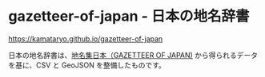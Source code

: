# gazetteer-of-japan - 日本の地名辞書

https://kamataryo.github.io/gazetteer-of-japan

日本の地名辞書は、[地名集日本（GAZETTEER OF JAPAN)](https://www.gsi.go.jp/kihonjohochousa/gazetteer.html) から得られるデータを基に、CSV と GeoJSON を整備したものです。
